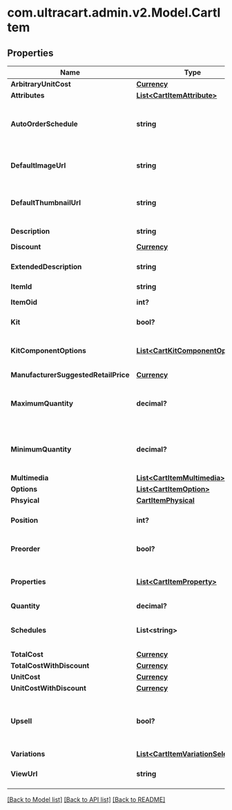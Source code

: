 # com.ultracart.admin.v2.Model.CartItem
## Properties

Name | Type | Description | Notes
------------ | ------------- | ------------- | -------------
**ArbitraryUnitCost** | [**Currency**](Currency.md) |  | [optional] 
**Attributes** | [**List&lt;CartItemAttribute&gt;**](CartItemAttribute.md) | Attributes | [optional] 
**AutoOrderSchedule** | **string** | Auto order schedule the customer selected | [optional] 
**DefaultImageUrl** | **string** | URL to the default multimedia image | [optional] 
**DefaultThumbnailUrl** | **string** | URL to the default multimedia thumbnail | [optional] 
**Description** | **string** | Description of the item | [optional] 
**Discount** | [**Currency**](Currency.md) |  | [optional] 
**ExtendedDescription** | **string** | Extended description of the item | [optional] 
**ItemId** | **string** | Item ID | [optional] 
**ItemOid** | **int?** | Item object identifier | [optional] 
**Kit** | **bool?** | True if this item is a kit | [optional] 
**KitComponentOptions** | [**List&lt;CartKitComponentOption&gt;**](CartKitComponentOption.md) | Options associated with the kit components | [optional] 
**ManufacturerSuggestedRetailPrice** | [**Currency**](Currency.md) |  | [optional] 
**MaximumQuantity** | **decimal?** | Maximum quantity the customer can purchase | [optional] 
**MinimumQuantity** | **decimal?** | Minimum quantity the customer can purchase | [optional] 
**Multimedia** | [**List&lt;CartItemMultimedia&gt;**](CartItemMultimedia.md) | Multimedia | [optional] 
**Options** | [**List&lt;CartItemOption&gt;**](CartItemOption.md) | Options | [optional] 
**Phsyical** | [**CartItemPhysical**](CartItemPhysical.md) |  | [optional] 
**Position** | **int?** | Position of the item in the cart | [optional] 
**Preorder** | **bool?** | True if this item is on pre-order | [optional] 
**Properties** | [**List&lt;CartItemProperty&gt;**](CartItemProperty.md) | Properties associated with the item | [optional] 
**Quantity** | **decimal?** | quantity | [optional] 
**Schedules** | **List&lt;string&gt;** | Customer selectable auto order schedules | [optional] 
**TotalCost** | [**Currency**](Currency.md) |  | [optional] 
**TotalCostWithDiscount** | [**Currency**](Currency.md) |  | [optional] 
**UnitCost** | [**Currency**](Currency.md) |  | [optional] 
**UnitCostWithDiscount** | [**Currency**](Currency.md) |  | [optional] 
**Upsell** | **bool?** | True if this item was added to the cart as part of an upsell | [optional] 
**Variations** | [**List&lt;CartItemVariationSelection&gt;**](CartItemVariationSelection.md) | Variations | [optional] 
**ViewUrl** | **string** | URL to view the product on the site | [optional] 


[[Back to Model list]](../README.md#documentation-for-models) [[Back to API list]](../README.md#documentation-for-api-endpoints) [[Back to README]](../README.md)

